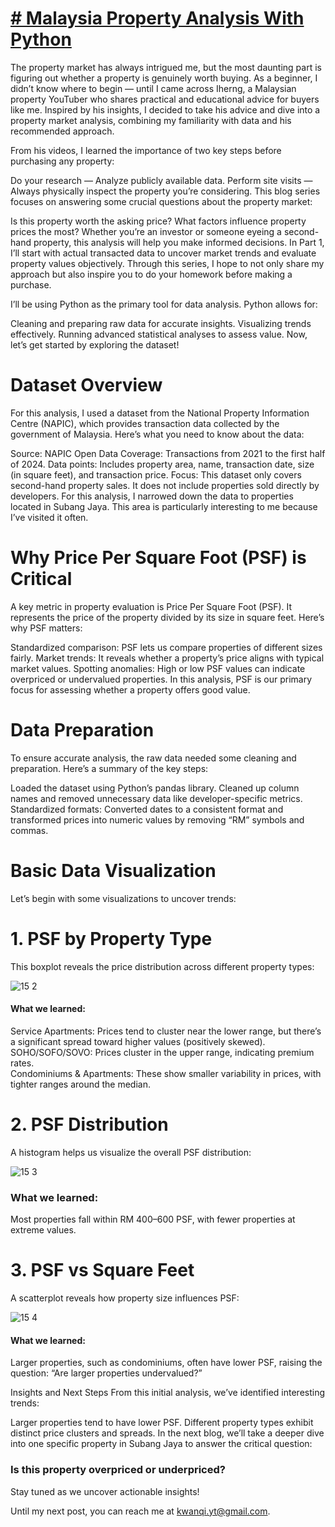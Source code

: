 # [# Malaysia Property Analysis With Python](https://medium.com/@kwanqi.yt/real-estate-analysis-with-python-cfe7eb4cbd88)

The property market has always intrigued me, but the most daunting part is figuring out whether a property is genuinely worth buying. As a beginner, I didn’t know where to begin — until I came across Iherng, a Malaysian property YouTuber who shares practical and educational advice for buyers like me. Inspired by his insights, I decided to take his advice and dive into a property market analysis, combining my familiarity with data and his recommended approach.

From his videos, I learned the importance of two key steps before purchasing any property:

Do your research — Analyze publicly available data.
Perform site visits — Always physically inspect the property you’re considering.
This blog series focuses on answering some crucial questions about the property market:

Is this property worth the asking price?
What factors influence property prices the most?
Whether you’re an investor or someone eyeing a second-hand property, this analysis will help you make informed decisions. In Part 1, I’ll start with actual transacted data to uncover market trends and evaluate property values objectively. Through this series, I hope to not only share my approach but also inspire you to do your homework before making a purchase.

I’ll be using Python as the primary tool for data analysis. Python allows for:

Cleaning and preparing raw data for accurate insights.
Visualizing trends effectively.
Running advanced statistical analyses to assess value.
Now, let’s get started by exploring the dataset!

# Dataset Overview
For this analysis, I used a dataset from the National Property Information Centre (NAPIC), which provides transaction data collected by the government of Malaysia. Here’s what you need to know about the data:

Source: NAPIC Open Data
Coverage: Transactions from 2021 to the first half of 2024.
Data points: Includes property area, name, transaction date, size (in square feet), and transaction price.
Focus: This dataset only covers second-hand property sales. It does not include properties sold directly by developers.
For this analysis, I narrowed down the data to properties located in Subang Jaya. This area is particularly interesting to me because I’ve visited it often.

# Why Price Per Square Foot (PSF) is Critical
A key metric in property evaluation is Price Per Square Foot (PSF). It represents the price of the property divided by its size in square feet. Here’s why PSF matters:

Standardized comparison: PSF lets us compare properties of different sizes fairly.
Market trends: It reveals whether a property’s price aligns with typical market values.
Spotting anomalies: High or low PSF values can indicate overpriced or undervalued properties.
In this analysis, PSF is our primary focus for assessing whether a property offers good value.

# Data Preparation
To ensure accurate analysis, the raw data needed some cleaning and preparation. Here’s a summary of the key steps:

Loaded the dataset using Python’s pandas library.
Cleaned up column names and removed unnecessary data like developer-specific metrics.
Standardized formats: Converted dates to a consistent format and transformed prices into numeric values by removing “RM” symbols and commas.

# Basic Data Visualization
Let’s begin with some visualizations to uncover trends:

# 1. PSF by Property Type
This boxplot reveals the price distribution across different property types:

![15 2](https://github.com/user-attachments/assets/ae5c25c6-5de4-4b66-9ba2-3eb4c2c64e0f)

#### What we learned:

Service Apartments: Prices tend to cluster near the lower range, but there’s a significant spread toward higher values (positively skewed). <br/>
SOHO/SOFO/SOVO: Prices cluster in the upper range, indicating premium rates. <br/>
Condominiums & Apartments: These show smaller variability in prices, with tighter ranges around the median. <br/>

# 2. PSF Distribution
A histogram helps us visualize the overall PSF distribution:

![15 3](https://github.com/user-attachments/assets/f9a79414-55f8-4d58-857f-b70549410888)

### What we learned:

Most properties fall within RM 400–600 PSF, with fewer properties at extreme values.

# 3. PSF vs Square Feet
A scatterplot reveals how property size influences PSF:

![15 4](https://github.com/user-attachments/assets/05f2df7a-7b64-4e19-b869-1d6f1499a55a)

#### What we learned:

Larger properties, such as condominiums, often have lower PSF, raising the question: “Are larger properties undervalued?”

Insights and Next Steps
From this initial analysis, we’ve identified interesting trends:

Larger properties tend to have lower PSF.
Different property types exhibit distinct price clusters and spreads.
In the next blog, we’ll take a deeper dive into one specific property in Subang Jaya to answer the critical question:

### Is this property overpriced or underpriced?

Stay tuned as we uncover actionable insights!

Until my next post, you can reach me at kwanqi.yt@gmail.com.
